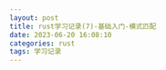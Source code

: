 ```yaml
---
layout: post
title: rust学习记录(7)-基础入门-模式匹配
date: 2023-06-20 16:08:10
categories: rust
tags: 学习记录
---
```

